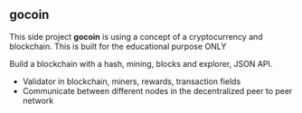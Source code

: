 ## gocoin

This side project **gocoin** is using a concept of a cryptocurrency and blockchain.
This is built for the educational purpose ONLY

Build a blockchain with a hash, mining, blocks and explorer, JSON API.

- Validator in blockchain, miners, rewards, transaction fields
- Communicate between different nodes in the decentralized peer to peer network
